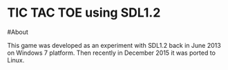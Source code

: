 TIC TAC TOE using SDL1.2
========================

#About

This game was developed as an experiment with SDL1.2 back in June 2013 on
Windows 7 platform. Then recently in December 2015 it was ported to Linux.

